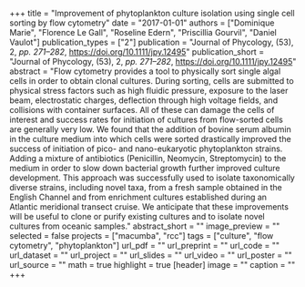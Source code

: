 +++
title = "Improvement of phytoplankton culture isolation using single cell sorting by flow cytometry"
date = "2017-01-01"
authors = ["Dominique Marie", "Florence Le Gall", "Roseline Edern", "Priscillia Gourvil", "Daniel Vaulot"]
publication_types = ["2"]
publication = "Journal of Phycology, (53), 2, _pp. 271–282_, https://doi.org/10.1111/jpy.12495"
publication_short = "Journal of Phycology, (53), 2, _pp. 271–282_, https://doi.org/10.1111/jpy.12495"
abstract = "Flow cytometry provides a tool to physically sort single algal cells in order to obtain clonal cultures. During sorting, cells are submitted to physical stress factors such as high fluidic pressure, exposure to the laser beam, electrostatic charges, deflection through high voltage fields, and collisions with container surfaces. All of these can damage the cells of interest and success rates for initiation of cultures from flow-sorted cells are generally very low. We found that the addition of bovine serum albumin in the culture medium into which cells were sorted drastically improved the success of initiation of pico- and nano-eukaryotic phytoplankton strains. Adding a mixture of antibiotics (Penicillin, Neomycin, Streptomycin) to the medium in order to slow down bacterial growth further improved culture development. This approach was successfully used to isolate taxonomically diverse strains, including novel taxa, from a fresh sample obtained in the English Channel and from enrichment cultures established during an Atlantic meridional transect cruise. We anticipate that these improvements will be useful to clone or purify existing cultures and to isolate novel cultures from oceanic samples."
abstract_short = ""
image_preview = ""
selected = false
projects = ["macumba", "rcc"]
tags = ["culture", "flow cytometry", "phytoplankton"]
url_pdf = ""
url_preprint = ""
url_code = ""
url_dataset = ""
url_project = ""
url_slides = ""
url_video = ""
url_poster = ""
url_source = ""
math = true
highlight = true
[header]
image = ""
caption = ""
+++
